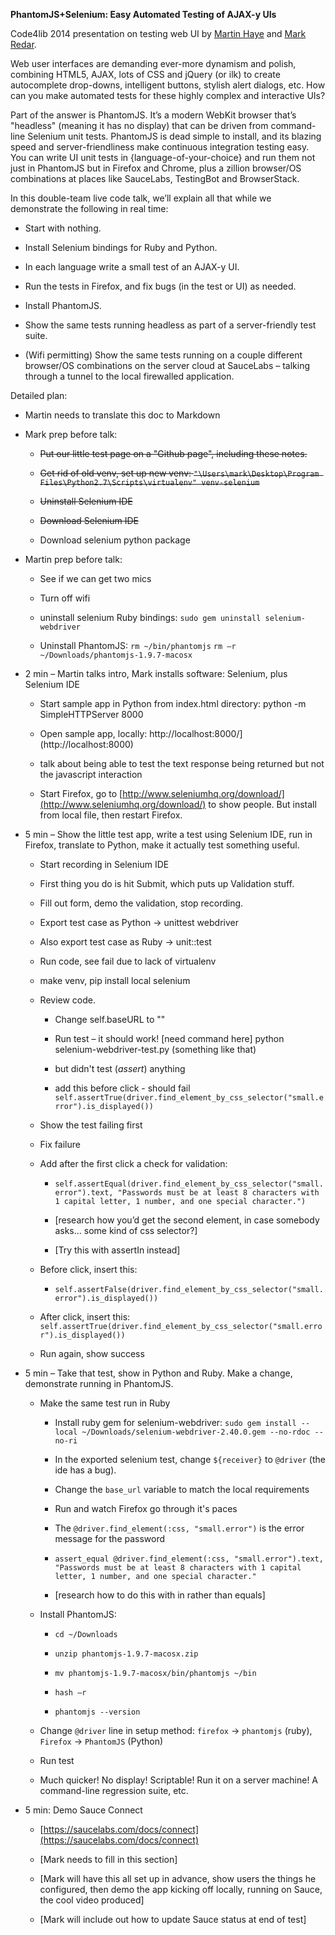 **PhantomJS+Selenium: Easy Automated Testing of AJAX-y UIs**

Code4lib 2014 presentation on testing web UI by [Martin Haye](http://github.com/martinhaye) and [Mark Redar](http://github.com/mredar).

Web user interfaces are demanding ever-more dynamism and polish, combining HTML5, AJAX, lots of CSS and jQuery (or ilk) to create autocomplete drop-downs, intelligent buttons, stylish alert dialogs, etc. How can you make automated tests for these highly complex and interactive UIs?

Part of the answer is PhantomJS. It’s a modern WebKit browser that’s "headless" (meaning it has no display) that can be driven from command-line Selenium unit tests. PhantomJS is dead simple to install, and its blazing speed and server-friendliness make continuous integration testing easy. You can write UI unit tests in {language-of-your-choice} and run them not just in PhantomJS but in Firefox and Chrome, plus a zillion browser/OS combinations at places like SauceLabs, TestingBot and BrowserStack.

In this double-team live code talk, we’ll explain all that while we demonstrate the following in real time:

* Start with nothing.

* Install Selenium bindings for Ruby and Python.

* In each language write a small test of an AJAX-y UI.

* Run the tests in Firefox, and fix bugs (in the test or UI) as needed.

* Install PhantomJS.

* Show the same tests running headless as part of a server-friendly test suite.

* (Wifi permitting) Show the same tests running on a couple different browser/OS combinations on the server cloud at SauceLabs – talking through a tunnel to the local firewalled application.

Detailed plan:

* Martin needs to translate this doc to Markdown


* Mark prep before talk:

    * <s>Put our little test page on a "Github page", including these notes.</s>

    * <s>Get rid of old venv, set up new venv: `"\Users\mark\Desktop\Program Files\Python2.7\Scripts\virtualenv" venv-selenium`</s>

    * <s>Uninstall Selenium IDE</s>
    
    * <s>Download Selenium IDE</s>
    
    * Download selenium python package


* Martin prep before talk: 

    * See if we can get two mics

    * Turn off wifi

    * uninstall selenium Ruby bindings:
`sudo gem uninstall selenium-webdriver`

    * Uninstall PhantomJS:
`rm ~/bin/phantomjs`
`rm –r ~/Downloads/phantomjs-1.9.7-macosx
`

* 2 min – Martin talks intro, Mark installs software: Selenium, plus Selenium IDE

    * Start sample app in Python from index.html directory:
         python -m SimpleHTTPServer 8000

    * Open sample app, locally:
         http://localhost:8000/](http://localhost:8000)
   
    * talk about being able to test the text response being returned but not the javascript interaction

    * Start Firefox, go to [http://www.seleniumhq.org/download/](http://www.seleniumhq.org/download/) to show people. But install from local file, then restart Firefox.


* 5 min – Show the little test app, write a test using Selenium IDE, run in Firefox, translate to Python, make it actually test something useful.

    * Start recording in Selenium IDE

    * First thing you do is hit Submit, which puts up Validation stuff.

    * Fill out form, demo the validation, stop recording.

    * Export test case as Python -> unittest webdriver

    * Also export test case as Ruby -> unit::test
    
    * Run code, see fail due to lack of virtualenv
    
    * make venv, pip install local selenium
    
    * Review code. 

        * Change self.baseURL to ""

        * Run test – it should work!
[need command here] python selenium-webdriver-test.py (something like that)

         * but didn't test (*assert*) anything
         * add this before click - should fail `self.assertTrue(driver.find_element_by_css_selector("small.error").is_displayed())`

    * Show the test failing first

    * Fix failure

    * Add after the first click a check for validation:

        * `self.assertEqual(driver.find_element_by_css_selector("small.error").text, "Passwords must be at least 8 characters with 1 capital letter, 1 number, and one special character.")`

        * [research how you’d get the second element, in case somebody asks… some kind of css selector?]

        * [Try this with assertIn instead]

    * Before click, insert this:

        * `self.assertFalse(driver.find_element_by_css_selector("small.error").is_displayed())`

    * After click, insert this:
    `self.assertTrue(driver.find_element_by_css_selector("small.error").is_displayed())`
    
    * Run again, show success


* 5 min – Take that test, show in Python and Ruby. Make a change, demonstrate running in PhantomJS.

    * Make the same test run in Ruby

        * Install ruby gem for selenium-webdriver:
`sudo gem install --local ~/Downloads/selenium-webdriver-2.40.0.gem --no-rdoc --no-ri`

        * In the exported selenium test, change `${receiver}` to `@driver` (the ide has a bug).

        * Change the `base_url` variable to match the local requirements

        * Run and watch Firefox go through it's paces

        * The `@driver.find_element(:css, "small.error")` is the error message for the password

        * `assert_equal @driver.find_element(:css, "small.error").text, "Passwords must be at least 8 characters with 1 capital letter, 1 number, and one special character."`

        * [research how to do this with in rather than equals]

    * Install PhantomJS:

        * `cd ~/Downloads`

        * `unzip phantomjs-1.9.7-macosx.zip`

        * `mv phantomjs-1.9.7-macosx/bin/phantomjs ~/bin`

        * `hash –r`

        * `phantomjs --version`

    * Change `@driver` line in setup method: `firefox` -> `phantomjs` (ruby), `Firefox` -> `PhantomJS` (Python)

    * Run test

    * Much quicker! No display! Scriptable! Run it on a server machine! A command-line regression suite, etc.


* 5 min: Demo Sauce Connect

    * [https://saucelabs.com/docs/connect](https://saucelabs.com/docs/connect)

    * [Mark needs to fill in this section]

    * [Mark will have this all set up in advance, show users the things he configured, then demo the app kicking off locally, running on Sauce, the cool video produced]

    * [Mark will include out how to update Sauce status at end of test]


